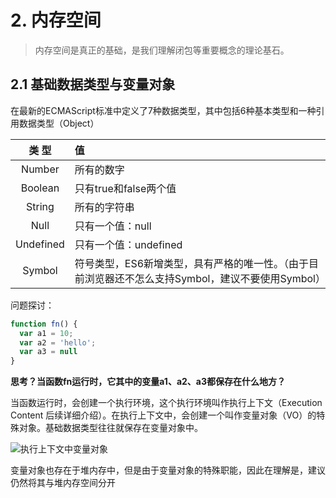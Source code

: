 # 2. 内存空间
> 内存空间是真正的基础，是我们理解闭包等重要概念的理论基石。

## 2.1 基础数据类型与变量对象
在最新的ECMAScript标准中定义了7种数据类型，其中包括6种基本类型和一种引用数据类型（Object）

 | 类 型  |   值  |
 | :----: |:----|
 | Number | 所有的数字|
 | Boolean |只有true和false两个值|
 | String |所有的字符串|
 | Null |只有一个值：null|
 | Undefined |只有一个值：undefined|
 | Symbol |符号类型，ES6新增类型，具有严格的唯一性。（由于目前浏览器还不怎么支持Symbol，建议不要使用Symbol）|

 问题探讨：

```javascript
function fn() {
  var a1 = 10;
  var a2 = 'hello';
  var a3 = null
}
```

**思考？当函数fn运行时，它其中的变量a1、a2、a3都保存在什么地方？**

当函数运行时，会创建一个执行环境，这个执行环境叫作执行上下文（Execution Content 后续详细介绍）。在执行上下文中，会创建一个叫作变量对象（VO）的特殊对象。基础数据类型往往就保存在变量对象中。

<img :src="$withBase('/images/javascript核心技术开发/执行上下文中变量对象.jpg')" alt="执行上下文中变量对象" />

变量对象也存在于堆内存中，但是由于变量对象的特殊职能，因此在理解是，建议仍然将其与堆内存空间分开